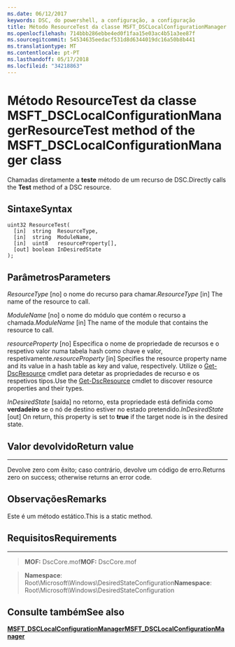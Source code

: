 ```yaml
---
ms.date: 06/12/2017
keywords: DSC, do powershell, a configuração, a configuração
title: Método ResourceTest da classe MSFT_DSCLocalConfigurationManager
ms.openlocfilehash: 714bbb286ebbe4ed0f1faa15e03ac4b51a3ee87f
ms.sourcegitcommit: 54534635eedacf531d8d6344019dc16a50b8b441
ms.translationtype: MT
ms.contentlocale: pt-PT
ms.lasthandoff: 05/17/2018
ms.locfileid: "34218863"
---
```

# <a name="resourcetest-method-of-the-msftdsclocalconfigurationmanager-class"></a><span data-ttu-id="9fb21-103">Método ResourceTest da classe MSFT_DSCLocalConfigurationManager</span><span class="sxs-lookup"><span data-stu-id="9fb21-103">ResourceTest method of the MSFT_DSCLocalConfigurationManager class</span></span>

<span data-ttu-id="9fb21-104">Chamadas diretamente a **teste** método de um recurso de DSC.</span><span class="sxs-lookup"><span data-stu-id="9fb21-104">Directly calls the **Test** method of a DSC resource.</span></span>

<a name="syntax"></a><span data-ttu-id="9fb21-105">Sintaxe</span><span class="sxs-lookup"><span data-stu-id="9fb21-105">Syntax</span></span>
------

```mof
uint32 ResourceTest(
  [in]  string  ResourceType,
  [in]  string  ModuleName,
  [in]  uint8   resourceProperty[],
  [out] boolean InDesiredState
);
```

<a name="parameters"></a><span data-ttu-id="9fb21-106">Parâmetros</span><span class="sxs-lookup"><span data-stu-id="9fb21-106">Parameters</span></span>
----------

<span data-ttu-id="9fb21-107">*ResourceType* \[no\] o nome do recurso para chamar.</span><span class="sxs-lookup"><span data-stu-id="9fb21-107">*ResourceType* \[in\] The name of the resource to call.</span></span>

<span data-ttu-id="9fb21-108">*ModuleName* \[no\] o nome do módulo que contém o recurso a chamada.</span><span class="sxs-lookup"><span data-stu-id="9fb21-108">*ModuleName* \[in\] The name of the module that contains the resource to call.</span></span>

<span data-ttu-id="9fb21-109">*resourceProperty* \[no\] Especifica o nome de propriedade de recursos e o respetivo valor numa tabela hash como chave e valor, respetivamente.</span><span class="sxs-lookup"><span data-stu-id="9fb21-109">*resourceProperty* \[in\] Specifies the resource property name and its value in a hash table as key and value, respectively.</span></span> <span data-ttu-id="9fb21-110">Utilize o [Get-DscResource](https://technet.microsoft.com/library/dn521625.aspx) cmdlet para detetar as propriedades de recurso e os respetivos tipos.</span><span class="sxs-lookup"><span data-stu-id="9fb21-110">Use the [Get-DscResource](https://technet.microsoft.com/library/dn521625.aspx) cmdlet to discover resource properties and their types.</span></span>

<span data-ttu-id="9fb21-111">*InDesiredState* \[saída\] no retorno, esta propriedade está definida como **verdadeiro** se o nó de destino estiver no estado pretendido.</span><span class="sxs-lookup"><span data-stu-id="9fb21-111">*InDesiredState* \[out\] On return, this property is set to **true** if the target node is in the desired state.</span></span>

## <a name="return-value"></a><span data-ttu-id="9fb21-112">Valor devolvido</span><span class="sxs-lookup"><span data-stu-id="9fb21-112">Return value</span></span>
------------

<span data-ttu-id="9fb21-113">Devolve zero com êxito; caso contrário, devolve um código de erro.</span><span class="sxs-lookup"><span data-stu-id="9fb21-113">Returns zero on success; otherwise returns an error code.</span></span>

## <a name="remarks"></a><span data-ttu-id="9fb21-114">Observações</span><span class="sxs-lookup"><span data-stu-id="9fb21-114">Remarks</span></span>

<span data-ttu-id="9fb21-115">Este é um método estático.</span><span class="sxs-lookup"><span data-stu-id="9fb21-115">This is a static method.</span></span>

## <a name="requirements"></a><span data-ttu-id="9fb21-116">Requisitos</span><span class="sxs-lookup"><span data-stu-id="9fb21-116">Requirements</span></span>
------------
><span data-ttu-id="9fb21-117">**MOF:** DscCore.mof</span><span class="sxs-lookup"><span data-stu-id="9fb21-117">**MOF:** DscCore.mof</span></span>

><span data-ttu-id="9fb21-118">**Namespace**: Root\Microsoft\Windows\DesiredStateConfiguration</span><span class="sxs-lookup"><span data-stu-id="9fb21-118">**Namespace**: Root\Microsoft\Windows\DesiredStateConfiguration</span></span>


## <a name="see-also"></a><span data-ttu-id="9fb21-119">Consulte também</span><span class="sxs-lookup"><span data-stu-id="9fb21-119">See also</span></span>


[<span data-ttu-id="9fb21-120">**MSFT_DSCLocalConfigurationManager**</span><span class="sxs-lookup"><span data-stu-id="9fb21-120">**MSFT_DSCLocalConfigurationManager**</span></span>](msft-dsclocalconfigurationmanager.md)